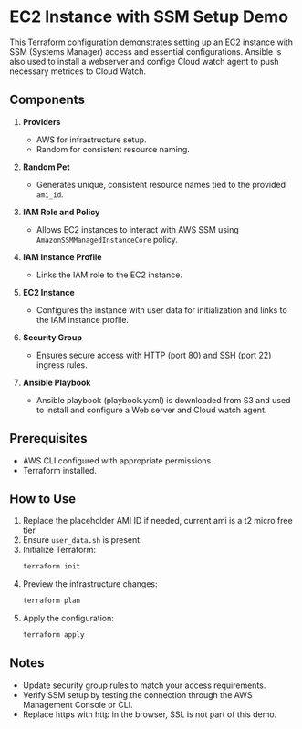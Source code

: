 # EC2 Instance with SSM Setup Demo

This Terraform configuration demonstrates setting up an EC2 instance with SSM (Systems Manager) access and essential configurations. 
Ansible is also used to install a webserver and confige Cloud watch agent to push necessary metrices to Cloud Watch. 

## Components

1. **Providers**
   - AWS for infrastructure setup.
   - Random for consistent resource naming.

2. **Random Pet**
   - Generates unique, consistent resource names tied to the provided `ami_id`.

3. **IAM Role and Policy**
   - Allows EC2 instances to interact with AWS SSM using `AmazonSSMManagedInstanceCore` policy.

4. **IAM Instance Profile**
   - Links the IAM role to the EC2 instance.

5. **EC2 Instance**
   - Configures the instance with user data for initialization and links to the IAM instance profile.

6. **Security Group**
   - Ensures secure access with HTTP (port 80) and SSH (port 22) ingress rules.

7. **Ansible Playbook**
    - Ansible playbook (playbook.yaml) is downloaded from S3 and used to install and configure a Web server and Cloud watch agent.


## Prerequisites

- AWS CLI configured with appropriate permissions.
- Terraform installed.

## How to Use

1. Replace the placeholder AMI ID if needed, current ami is a t2 micro free tier.
2. Ensure `user_data.sh` is present.
3. Initialize Terraform:
   ```bash
   terraform init
   ```
4. Preview the infrastructure changes:
   ```bash
   terraform plan
   ```
5. Apply the configuration:
   ```bash
   terraform apply
   ```

## Notes

- Update security group rules to match your access requirements.
- Verify SSM setup by testing the connection through the AWS Management Console or CLI.
- Replace https with http in the browser, SSL is not part of this demo.